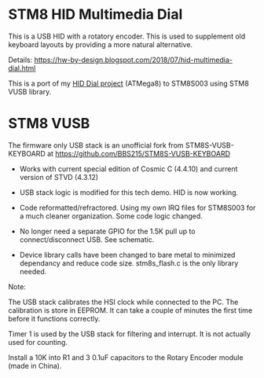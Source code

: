 # STM8 HID Multimedia Dial

This is a USB HID with a rotatory encoder. This is used to supplement old keyboard layouts by providing a more natural alternative.

Details: https://hw-by-design.blogspot.com/2018/07/hid-multimedia-dial.html

This is a port of my [HID Dial project](https://github.com/FPGA-Computer/HID-Multimedia-Dial) (ATMega8) to STM8S003 using STM8 VUSB library.

# STM8 VUSB

The firmware only USB stack is an unofficial fork from STM8S-VUSB-KEYBOARD at https://github.com/BBS215/STM8S-VUSB-KEYBOARD

- Works with current special edition of Cosmic C (4.4.10) and current version of STVD (4.3.12)

- USB stack logic is modified for this tech demo. HID is now working.

- Code reformatted/refractored.  Using my own IRQ files for STM8S003 for a much cleaner organization. Some code logic changed.

- No longer need a separate GPIO for the 1.5K pull up to connect/disconnect USB.  See schematic.

- Device library calls have been changed to bare metal to minimized dependancy and reduce code size.  stm8s_flash.c is the only library needed.

Note: 

The USB stack calibrates the HSI clock while connected to the PC. The calibration is store in EEPROM. It can take a couple of minutes the first time before it functions correctly.

Timer 1 is used by the USB stack for filtering and interrupt. It is not actually used for counting.

Install a 10K into R1 and 3 0.1uF capacitors to the Rotary Encoder module (made in China).